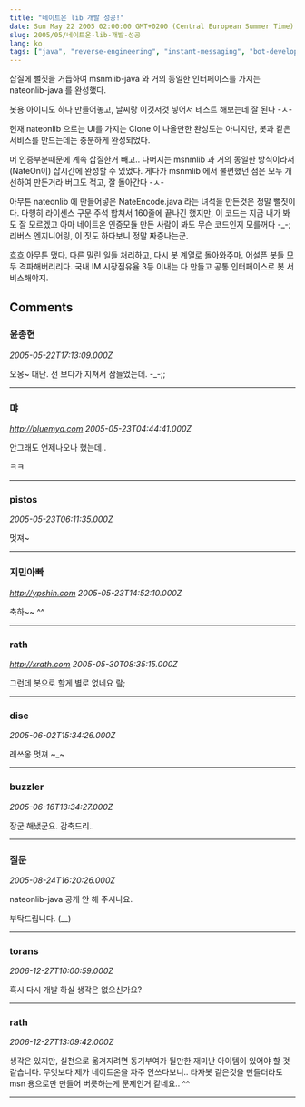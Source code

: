```yaml
---
title: "네이트온 lib 개발 성공!"
date: Sun May 22 2005 02:00:00 GMT+0200 (Central European Summer Time)
slug: 2005/05/네이트온-lib-개발-성공
lang: ko
tags: ["java", "reverse-engineering", "instant-messaging", "bot-development"]
---
```


삽질에 뻘짓을 거듭하여 msnmlib-java 와 거의 동일한 인터페이스를 가지는
nateonlib-java 를 완성했다.

봇용 아이디도 하나 만들어놓고, 날씨랑 이것저것 넣어서 테스트 해보는데 잘 된다 -ㅅ-

현재 nateonlib 으로는 UI를 가지는 Clone 이 나올만한 완성도는 아니지만,
봇과 같은 서비스를 만드는데는 충분하게 완성되었다.

머 인증부분때문에 계속 삽질한거 빼고.. 나머지는 msnmlib 과 거의 동일한 방식이라서 (NateOn이)
삽시간에 완성할 수 있었다. 게다가 msnmlib 에서 불편했던 점은 모두 개선하여 만든거라
버그도 적고, 잘 돌아간다 -ㅅ-

아무튼 nateonlib 에 만들어넣은 NateEncode.java 라는 녀석을 만든것은 정말 뻘짓이다.
다행히 라이센스 구문 주석 합쳐서 160줄에 끝나긴 했지만, 이 코드는 지금 내가 봐도 잘 모르겠고
아마 네이트온 인증모듈 만든 사람이 봐도 무슨 코드인지 모를꺼다 -_-;
리버스 엔지니어링, 이 짓도 하다보니 정말 짜증나는군.

흐흐 아무튼 댔다. 다른 밀린 일들 처리하고, 다시 봇 계열로 돌아와주마.
어설픈 봇들 모두 격파해버리리다. 국내 IM 시장점유율 3등 이내는 다 만들고 공통 인터페이스로 봇 서비스해야지.

## Comments

### 윤종현
*2005-05-22T17:13:09.000Z*

오옹~ 대단. 전 보다가 지쳐서 잠들었는데. -_-;;

---

### 먀
*http://bluemya.com*
*2005-05-23T04:44:41.000Z*

안그래도 언제나오나 했는데..

ㅋㅋ

---

### pistos
*2005-05-23T06:11:35.000Z*

멋져~

---

### 지민아빠
*http://ypshin.com*
*2005-05-23T14:52:10.000Z*

축하~~ ^^

---

### rath
*http://xrath.com*
*2005-05-30T08:35:15.000Z*

그런데 봇으로 할게 별로 없네요 랄;

---

### dise
*2005-06-02T15:34:26.000Z*

래쓰옹 멋져 ~_~

---

### buzzler
*2005-06-16T13:34:27.000Z*

장군 해냈군요. 감축드리..

---

### 질문
*2005-08-24T16:20:26.000Z*

nateonlib-java 공개 안 해 주시나요.

부탁드립니다. (__)

---

### torans
*2006-12-27T10:00:59.000Z*

혹시 다시 개발 하실 생각은 없으신가요?

---

### rath
*2006-12-27T13:09:42.000Z*

생각은 있지만, 실천으로 옮겨지려면 동기부여가 될만한 재미난 아이템이 있어야 할 것 같습니다. 무엇보다 제가 네이트온을 자주 안쓰다보니.. 타자봇 같은것을 만들더라도 msn 용으로만 만들어 버릇하는게 문제인거 같네요.. ^^

---
